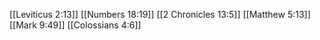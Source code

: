 [[Leviticus 2:13]]
[[Numbers 18:19]]
[[2 Chronicles 13:5]]
[[Matthew 5:13]]
[[Mark 9:49]]
[[Colossians 4:6]]
